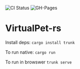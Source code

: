 ![CI Status](https://github.com/nathanmayall/virtualpet-wasm/actions/workflows/rust.yml/badge.svg)
![GH-Pages](https://github.com/nathanmayall/virtualpet-wasm/actions/workflows/pages.yml/badge.svg)

# VirtualPet-rs

Install deps: `cargo install trunk`

To run native: `cargo run`

To run in browswer `trunk serve`
